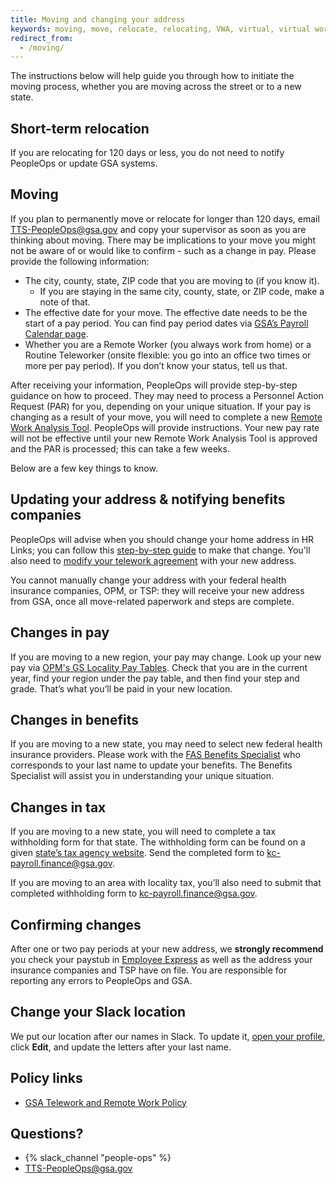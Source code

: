 ```yaml
---
title: Moving and changing your address
keywords: moving, move, relocate, relocating, VWA, virtual, virtual work agreement, full-time, telework, teleworking, arrangement, FTTW, FTTWA, FTWA, FTT
redirect_from:
  - /moving/
---
```


The instructions below will help guide you through how to initiate the moving
process, whether you are moving across the street or to a new state.

## Short-term relocation

If you are relocating for 120 days or less, you do not need to notify PeopleOps
or update GSA systems.

## Moving

If you plan to permanently move or relocate for longer than 120 days, email
[TTS-PeopleOps@gsa.gov](mailto:TTS-PeopleOps@gsa.gov) and copy your supervisor as soon as you are thinking about moving. There may be implications to your move you might not be aware of or would like to confirm - such as a change in pay. Please provide the following information:

- The city, county, state, ZIP code that you are moving to (if you know it).
  - If you are staying in the same city, county, state, or ZIP code, make a note
    of that.
- The effective date for your move. The effective date needs to be the start of
  a pay period. You can find pay period dates via
  [GSA’s Payroll Calendar page](https://www.gsa.gov/buy-through-us/purchasing-programs/shared-services/payroll-shared-services/payroll-calendars).
- Whether you are a Remote Worker (you always work from home) or a Routine
  Teleworker (onsite flexible: you go into an office two times or more per pay
  period). If you don’t know your status, tell us that.

After receiving your information, PeopleOps will provide step-by-step guidance on how to proceed. They may need to process a Personnel Action Request (PAR) for you, depending on your unique situation. If your pay is changing as a
result of your move, you will need to complete a new [Remote Work Analysis Tool](https://drive.google.com/file/d/1iTpdAzn5Jqi4DDk6o-C-hki7Fp-daK3R/view).
PeopleOps will provide instructions. Your new pay rate will not be effective until your new Remote Work Analysis Tool is approved and the PAR is processed; this can take a few weeks.

Below are a few key things to know.

## Updating your address & notifying benefits companies

PeopleOps will advise when you should change your home address in HR Links; you
can follow this
[step-by-step guide](https://drive.google.com/file/d/1CgfHaW3s_LvKvlnyzHb2BycfELGWotaj/view?usp=sharing)
to make that change. You'll also need to
[modify your telework agreement](https://drive.google.com/file/d/1yqKVN8v8bWM3QlefB62ZO_mrqBKXbIyM/view?usp=sharing)
with your new address.

You cannot manually change your address with your federal health insurance
companies, OPM, or TSP: they will receive your new address from GSA, once all
move-related paperwork and steps are complete.

## Changes in pay

If you are moving to a new region, your pay may change. Look up your new pay via
[OPM's GS Locality Pay Tables](https://www.opm.gov/policy-data-oversight/pay-leave/salaries-wages/).
Check that you are in the current year, find your region under the pay table,
and then find your step and grade. That’s what you’ll be paid in your new
location.

## Changes in benefits

If you are moving to a new state, you may need to select new federal health
insurance providers. Please work with the
[FAS Benefits Specialist](https://docs.google.com/document/d/15glvq9UakKUN8XTRTa6gRkhBHm2whhQyAGmf8ibTtBs/edit)
who corresponds to your last name to update your benefits. The Benefits
Specialist will assist you in understanding your unique situation.

## Changes in tax

If you are moving to a new state, you will need to complete a tax withholding
form for that state. The withholding form can be found on a given
[state’s tax agency website](https://www.taxadmin.org/state-tax-agencies). Send
the completed form to
[kc-payroll.finance@gsa.gov](mailto:kc-payroll.finance@gsa.gov).

If you are moving to an area with locality tax, you’ll also need to submit that
completed withholding form to
[kc-payroll.finance@gsa.gov](mailto:kc-payroll.finance@gsa.gov).

## Confirming changes

After one or two pay periods at your new address, we **strongly recommend** you
check your paystub in [Employee Express](https://www.employeeexpress.gov/) as
well as the address your insurance companies and TSP have on file. You are
responsible for reporting any errors to PeopleOps and GSA.

## Change your Slack location

We put our location after our names in Slack. To update it,
[open your profile](https://gsa-tts.slack.com/account/profile), click **Edit**,
and update the letters after your last name.

## Policy links

- [GSA Telework and Remote Work Policy](https://www.gsa.gov/directive/gsa-telework-and-remote-work-policy)

## Questions?

- {% slack_channel "people-ops" %}
- [TTS-PeopleOps@gsa.gov](mailto:TTS-PeopleOps@gsa.gov)
